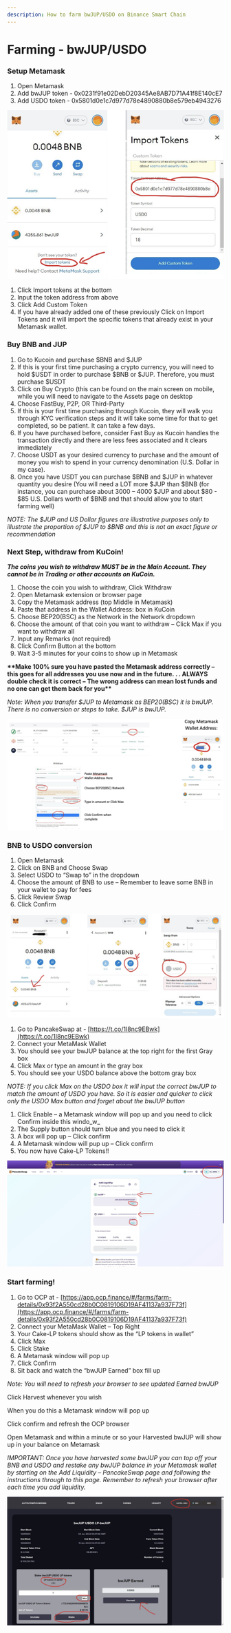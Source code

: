 ```yaml
---
description: How to farm bwJUP/USDO on Binance Smart Chain
---
```


# Farming - bwJUP/USDO

### Setup Metamask

1. Open Metamask
2. Add bwJUP token - 0x0231f91e02DebD20345Ae8AB7D71A41f8E140cE7
3. Add USDO token - 0x5801d0e1c7d977d78e4890880b8e579eb4943276

![Note: If you have added certain tokens before and don’t see them in Metamask, simply go through the process of Importing Tokens and they will reappear.](<../.gitbook/assets/image (3).png>)

1. Click Import tokens at the bottom
2. Input the token address from above
3. Click Add Custom Token
4. If you have already added one of these previously Click on Import Tokens and it will import the specific tokens that already exist in your Metamask wallet.&#x20;

### Buy BNB and JUP

1. Go to Kucoin and purchase $BNB and $JUP
2. If this is your first time purchasing a crypto currency, you will need to hold $USDT in order to purchase  $BNB or $JUP. Therefore, you must purchase $USDT
3. Click on Buy Crypto (this can be found on the main screen on mobile, while you will need to navigate to the Assets page on desktop
4. Choose FastBuy, P2P, OR Third-Party
5. If this is your first time purchasing through Kucoin, they will walk you through KYC verification steps and it will take some time for that to get completed, so be patient.  It can take a few days.
6. If you have purchased before, consider Fast Buy as Kucoin handles the transaction directly and there are less fees associated and it clears immediately
7. Choose USDT as your desired currency to purchase and the amount of money you wish to spend in your currency denomination (U.S. Dollar in my case).
8. Once you have USDT you can purchase $BNB and $JUP in whatever quantity you desire (You will need a LOT more $JUP than $BNB (for instance, you can purchase about 3000 – 4000 $JUP and about $80 - $85 U.S. Dollars worth of $BNB and that should allow you to start farming well)&#x20;

_NOTE: The $JUP and US Dollar figures are illustrative purposes only to illustrate the proportion of $JUP to $BNB and this is not an exact figure or recommendation_

### Next Step, withdraw from KuCoin!

_**The coins you wish to withdraw MUST be in the Main Account. They cannot be in Trading or other accounts on KuCoin.**_&#x20;

1. Choose the coin you wish to withdraw, Click Withdraw
2. Open Metamask extension or browser page
3. Copy the Metamask address (top Middle in Metamask)
4. Paste that address in the Wallet Address: box in KuCoin
5. Choose BEP20(BSC) as the Network in the Network dropdown
6. Choose the amount of that coin you want to withdraw – Click Max if you want to withdraw all
7. Input any Remarks (not required)
8. Click Confirm Button at the bottom
9. Wait 3-5 minutes for your coins to show up in Metamask

**\*\*Make 100% sure you have pasted the Metamask address correctly – this goes for all addresses you use now and in the future. . . ALWAYS double check it is correct – The wrong address can mean lost funds and no one can get them back for you\*\***

_Note: When you transfer $JUP to Metamask as BEP20(BSC) it is bwJUP. There is no conversion or steps to take. $JUP is bwJUP._

![](<../.gitbook/assets/Screen Shot 2022-02-03 at 2.32.40 AM.png>)

### BNB to USDO conversion

1. Open Metamask
2. Click on BNB and Choose Swap
3. Select USDO to “Swap to” in the dropdown
4. Choose the amount of BNB to use – Remember to leave some BNB in your wallet to pay for fees
5. Click Review Swap
6. Click Confirm

![](<../.gitbook/assets/Screen Shot 2022-02-03 at 2.36.14 AM.png>)

1. Go to PancakeSwap at - [https://t.co/1I8nc9EBwk](https://t.co/1I8nc9EBwk)
2. Connect your MetaMask Wallet
3. You should see your bwJUP balance at the top right for the first Gray box
4. Click Max or type an amount in the gray box
5. You should see your USDO balance above the bottom gray box

_NOTE: If you click Max on the USDO box it will input the correct bwJUP to match the amount of USDO you have. So it is easier and quicker to click only the USDO Max button and forget about the bwJUP button_

1. Click Enable – a Metamask window will pop up and you need to  click Confirm inside this windo_w_
2. The Supply button should turn blue and you need to click it
3. A box will pop up – Click confirm
4. A Metamask window will pup up – Click confirm
5. You now have Cake-LP Tokens!!

![Note: You will need to refresh the browser after clicking confirm to reset the cache on the page before you can try to create more Cake-LP tokens.](<../.gitbook/assets/image (1) (1).png>)

### Start farming!

1. Go to OCP at - [https://app.ocp.finance/#/farms/farm-details/0x93f2A550cd28b0C0819106D19AF41137a937F73f](https://app.ocp.finance/#/farms/farm-details/0x93f2A550cd28b0C0819106D19AF41137a937F73f)
2. Connect your MetaMask Wallet – Top Right
3. Your Cake-LP tokens should show as the “LP tokens in wallet”
4. Click Max&#x20;
5. Click Stake
6. A Metamask window will pop up
7. Click Confirm
8. Sit back and watch the “bwJUP Earned” box fill up

_Note: You will need to refresh your browser to see updated Earned bwJUP_

Click Harvest whenever you wish

When you do this a Metamask window will pop up

Click confirm and refresh the OCP browser

Open Metamask and within a minute or so your Harvested bwJUP will show up in your balance on Metamask

_IMPORTANT: Once you have harvested some bwJUP you can top off your BNB and USDO and restake any bwJUP balance in your Metamask wallet by starting on the Add Liquidity – PancakeSwap page and following the instructions through to this page. Remember to refresh your browser after each time you add liquidity._

![](<../.gitbook/assets/image (2).png>)
